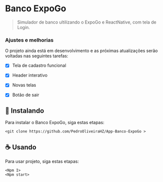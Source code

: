 # Banco ExpoGo




> Simulador de banco ultilizando o ExpoGo e ReactNative, com tela de Login.

### Ajustes e melhorias

O projeto ainda está em desenvolvimento e as próximas atualizações serão voltadas nas seguintes tarefas:

- [x] Tela de cadastro funcional
- [x] Header interativo
- [x] Novas telas
- [x] Botão de sair



## 🚀 Instalando <Banco ExpoGo>

Para instalar o Banco ExpoGo, siga estas etapas:


```
<git clone https://github.com/PedroOliveiraHZ/App-Banco-ExpoGo >
```

## ☕ Usando <Banco ExpoGo>

Para usar projeto, siga estas etapas:

```
<Npm I>
<Npm start>
```
